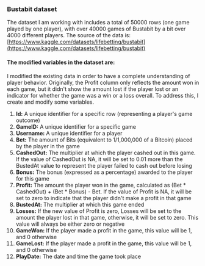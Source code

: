 
### Bustabit dataset
The dataset I am working with includes a total of 50000 rows (one game played by one player), with over 40000 games of Bustabit by a bit over 4000 different players. The source of the data is: [https://www.kaggle.com/datasets/lifebetting/bustabit](https://www.kaggle.com/datasets/lifebetting/bustabit)


#### The modified variables in the dataset are:

I modified the existing data in order to have a complete understanding of player behavior. Originally, the Profit column only reflects the amount won in each game, but it didn't show the amount lost if the player lost or an indicator for whether the game was a win or a loss overall. To address this, I create and modify some variables.
<ol>

<li> <strong>Id:</strong> A unique identifier for a specific row (representing a player's game outcome)</li>
<li> <strong>GameID:</strong> A unique identifier for a specific game</li>
<li> <strong>Username:</strong> A unique identifier for a player</li>
<li> <strong>Bet:</strong> The amount of Bits (equivalent to 1/1,000,000 of a Bitcoin) placed by the player in the game</li>
<li> <strong>CashedOut:</strong> The multiplier at which the player cashed out in this game. If the value of CashedOut is NA, it will be set to 0.01 more than the BustedAt value to represent the player failed to cash out before losing</li>
<li> <strong>Bonus:</strong> The bonus (expressed as a percentage) awarded to the player for this game</li>
<li> <strong>Profit:</strong> The amount the player won in the game, calculated as (Bet * CashedOut) + (Bet * Bonus) - Bet. If the value of Profit is NA, it will be set to zero to indicate that the player didn't make a profit in that game</li>
<li> <strong>BustedAt:</strong> The multiplier at which this game ended</li>
<li> <strong>Losses:</strong> If the new value of Profit is zero, Losses will be set to the amount the player lost in that game, otherwise, it will be set to zero. This value will always be either zero or negative</li>
<li> <strong>GameWon:</strong> If the player made a profit in the game, this value will be 1, and 0 otherwise</li>
<li> <strong>GameLost:</strong> If the player made a profit in the game, this value will be 1, and 0 otherwise</li>
<li> <strong>PlayDate:</strong> The date and time the game took place</li>



</ol>

